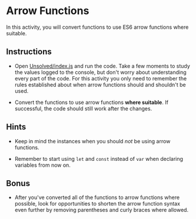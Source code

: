 # Arrow Functions

In this activity, you will convert functions to use ES6 arrow functions where suitable.

## Instructions

* Open [Unsolved/index.js](Unsolved/index.js) and run the code. Take a few moments to study the values logged to the console, but don't worry about understanding every part of the code. For this activity you only need to remember the rules established about when arrow functions should and shouldn't be used.

* Convert the functions to use arrow functions **where suitable**. If successful, the code should still work after the changes. 

## Hints

* Keep in mind the instances when you should _not_ be using arrow functions.

* Remember to start using `let` and `const` instead of `var` when declaring variables from now on. 

## Bonus

* After you've converted all of the functions to arrow functions where possible, look for opportunities to shorten the arrow function syntax even further by removing parentheses and curly braces where allowed.
